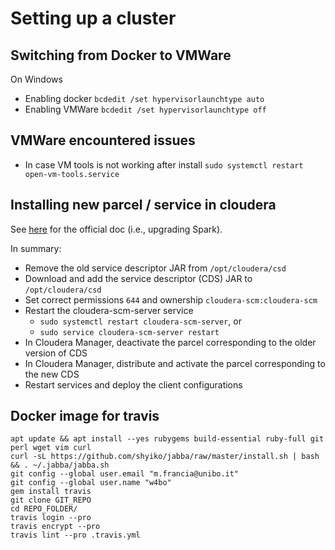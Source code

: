 # Setting up a cluster

## Switching from Docker to VMWare

On Windows
- Enabling docker `bcdedit /set hypervisorlaunchtype auto`
- Enabling VMWare `bcdedit /set hypervisorlaunchtype off`

## VMWare encountered issues

- In case VM tools is not working after install `sudo systemctl restart open-vm-tools.service`

## Installing new parcel / service in cloudera

See [here](https://docs.cloudera.com/documentation/spark2/latest/topics/spark2_installing.html) for the official doc (i.e., upgrading Spark).

In summary:
- Remove the old service descriptor JAR from `/opt/cloudera/csd`
- Download and add the service descriptor (CDS) JAR to `/opt/cloudera/csd`
- Set correct permissions `644` and ownership `cloudera-scm:cloudera-scm`
- Restart the cloudera-scm-server service
    - `sudo systemctl restart cloudera-scm-server`, or
    - `sudo service cloudera-scm-server restart`
- In Cloudera Manager, deactivate the parcel corresponding to the older version of CDS
- In Cloudera Manager, distribute and activate the parcel corresponding to the new CDS
- Restart services and deploy the client configurations

## Docker image for travis

    apt update && apt install --yes rubygems build-essential ruby-full git perl wget vim curl
    curl -sL https://github.com/shyiko/jabba/raw/master/install.sh | bash && . ~/.jabba/jabba.sh
    git config --global user.email "m.francia@unibo.it"
    git config --global user.name "w4bo"
    gem install travis
    git clone GIT_REPO
    cd REPO_FOLDER/
    travis login --pro
    travis encrypt --pro 
    travis lint --pro .travis.yml
